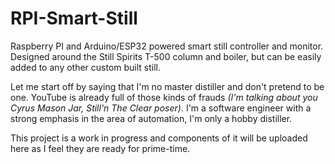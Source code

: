 # RPI-Smart-Still
Raspberry PI and Arduino/ESP32 powered smart still controller and monitor. Designed around the Still Spirits T-500 column and boiler, but can be easily added to any other custom built still.

Let me start off by saying that I'm no master distiller and don't pretend to be one. YouTube is already full of those kinds of frauds *(I'm talking about you Cyrus Mason Jar, Still'n The Clear poser)*. I'm a software engineer with a strong emphasis in the area of automation, I'm only a hobby distiller.

This project is a work in progress and components of it will be uploaded here as I feel they are ready for prime-time.
